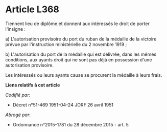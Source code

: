 # Article L368

Tiennent lieu de diplôme et donnent aux intéressés le droit de porter l'insigne :

a) L'autorisation provisoire du port du ruban de la médaille de la victoire prévue par l'instruction ministérielle du 2
novembre 1919 ;

b) L'autorisation du port de la médaille qui est délivrée, dans les mêmes conditions, aux ayants droit qui ne sont pas déjà
en possession d'une autorisation provisoire.

Les intéressés ou leurs ayants cause se procurent la médaille à leurs frais.

**Liens relatifs à cet article**

_Codifié par_:

  - Décret n°51-469 1951-04-24 JORF 26 avril 1951

_Abrogé par_:

  - Ordonnance n°2015-1781 du 28 décembre 2015 - art. 5

